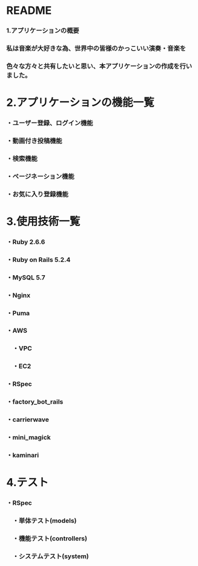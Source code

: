# README

### 1.アプリケーションの概要
### 私は音楽が大好きな為、世界中の皆様のかっこいい演奏・音楽を  
### 色々な方々と共有したいと思い、本アプリケーションの作成を行いました。


# 2.アプリケーションの機能一覧
### ・ユーザー登録、ログイン機能  
### ・動画付き投稿機能  
### ・検索機能  
### ・ページネーション機能  
### ・お気に入り登録機能  


# 3.使用技術一覧
### ・Ruby 2.6.6  
### ・Ruby on Rails 5.2.4  
### ・MySQL 5.7  
### ・Nginx  
### ・Puma  
### ・AWS  
### 　・VPC  
### 　・EC2  
### ・RSpec  
### ・factory_bot_rails  
### ・carrierwave  
### ・mini_magick  
### ・kaminari  


# 4.テスト
### ・RSpec  
### 　・単体テスト(models)  
### 　・機能テスト(controllers)  
### 　・システムテスト(system)  
